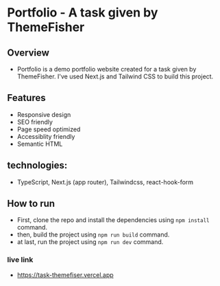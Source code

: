 # Portfolio - A task given by ThemeFisher

## Overview

- Portfolio is a demo portfolio website created for a task given by ThemeFisher. I've used Next.js and Tailwind CSS to build this project.

## Features

- Responsive design
- SEO friendly
- Page speed optimized
- Accessiblity friendly
- Semantic HTML

## technologies:

- TypeScript, Next.js (app router), Tailwindcss, react-hook-form

## How to run

- First, clone the repo and install the dependencies using `npm install` command.
- then, build the project using `npm run build` command.
- at last, run the project using `npm run dev` command.

### live link

- https://task-themefiser.vercel.app
